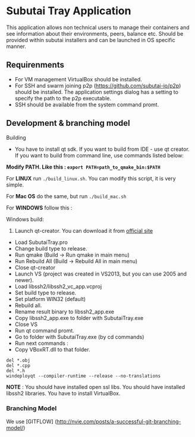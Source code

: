 Subutai Tray Application
===================

This application allows non technical users to manage their containers and see information about their environments, peers, balance etc. Should be provided within subutai installers and can be launched in OS specific manner.

Requirenments 
-------------------

* For VM management VirtualBox should be installed. 
* For SSH and swarm joining p2p (https://github.com/subutai-io/p2p) should be installed. The application settings dialog has a setting to specify the path to the p2p executable. 
* SSH should be available from the system command promt.

Development & branching model
-------------------

Building

* You have to install qt sdk. If you want to build from IDE - use qt creator. If you want to build from command line, use commands listed below:

__Modify PATH. Like this : `export PATH=path_to_qmake_bin:$PATH`__

For __LINUX__  run `./build_linux.sh`. You can modify this script, it is very simple.

For __Mac OS__ do the same, but run `./build_mac.sh`

For __WINDOWS__ follow this : 

Windows build:

1. Launch qt-creator. You can download it from [official site](http://www.qt.io)
* Load SubutaiTray.pro
* Change build type to release.
* Run qmake (Build -> Run qmake in main menu)
* Run Rebuild All (Build -> Rebuild All in main menu) 
* Close qt-creator
* Launch VS (project was created in VS2013, but you can use 2005 and newer).
* Load libssh2/libssh2_vc_app.vcproj
* Set build type to release.
* Set platform WIN32 (default)
* Rebuild all.
* Rename result binary to libssh2_app.exe
* Copy libssh2_app.exe to folder with SubutaiTray.exe
* Close VS
* Run qt command promt.
* Go to folder with SubutaiTray.exe (by cd commands)
* Run next commands  : 
* Copy VBoxRT.dll to that folder. 
```
del *.obj
del *.cpp
del *.h
windeployqt --compiler-runtime --release --no-translations 
```

__NOTE__ : You should have installed open ssl libs. You should have installed libssh2 libraries. You have to install VirtualBox.

### Branching Model 

We use [GITFLOW] (http://nvie.com/posts/a-successful-git-branching-model/)

